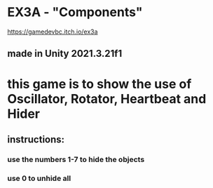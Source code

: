 # EX3A - "Components"

https://gamedevbc.itch.io/ex3a

## made in Unity 2021.3.21f1

# this game is to show the use of Oscillator, Rotator, Heartbeat and Hider


## instructions:
### use the numbers 1-7 to hide the objects
### use 0 to unhide all
